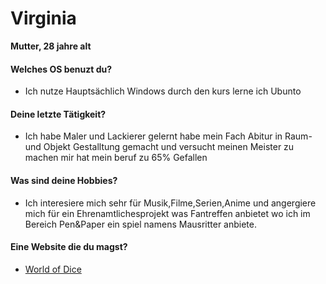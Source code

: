 # Virginia 
**Mutter, 28 jahre alt**

#### Welches OS benuzt du?
- Ich nutze Hauptsächlich Windows durch den kurs lerne ich Ubunto
#### Deine letzte Tätigkeit?
- Ich habe Maler und Lackierer gelernt habe mein Fach Abitur in Raum- und Objekt Gestalltung gemacht und versucht meinen Meister zu machen mir hat mein beruf zu 65% Gefallen
#### Was sind deine Hobbies?
- Ich interesiere mich sehr für Musik,Filme,Serien,Anime und angergiere mich für ein Ehrenamtlichesprojekt was Fantreffen anbietet wo ich im Bereich Pen&Paper ein spiel namens Mausritter anbiete.
#### Eine Website die du magst?
- [World of Dice](https://worldofdice.de/)